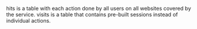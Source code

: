 hits is a table with each action done by all users on all websites covered by the service.
visits is a table that contains pre-built sessions instead of individual actions.